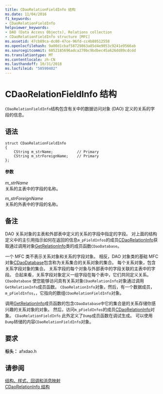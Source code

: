 ```yaml
---
title: CDaoRelationFieldInfo 结构
ms.date: 11/04/2016
f1_keywords:
- CDaoRelationFieldInfo
helpviewer_keywords:
- DAO (Data Access Objects), Relations collection
- CDaoRelationFieldInfo structure [MFC]
ms.assetid: 47cb89ca-dc80-47ce-96fd-cc4b88512558
ms.openlocfilehash: 9a00d1cbaf58729863a85d4e9053c9241e9566ab
ms.sourcegitcommit: 6052185696adca270bc9bdbec45a626dd89cdcdd
ms.translationtype: MT
ms.contentlocale: zh-CN
ms.lasthandoff: 10/31/2018
ms.locfileid: "50599402"
---
```

# <a name="cdaorelationfieldinfo-structure"></a>CDaoRelationFieldInfo 结构

`CDaoRelationFieldInfo`结构包含有关中的数据访问对象 (DAO) 定义的关系的字段的信息。

## <a name="syntax"></a>语法

```
struct CDaoRelationFieldInfo
{
    CString m_strName;           // Primary
    CString m_strForeignName;    // Primary
};
```

#### <a name="parameters"></a>参数

*m_strName*<br/>
关系的主表中的字段的名称。

*m_strForeignName*<br/>
关系的外表中的字段的名称。

## <a name="remarks"></a>备注

DAO 关系对象的主表和外部表中定义的关系的字段中指定的字段。 对上面的结构定义中的主引用指示如何在返回的信息`m_pFieldInfos`的成员[CDaoRelationInfo](../../mfc/reference/cdaorelationinfo-structure.md)获取通过调用对象[GetRelationInfo](../../mfc/reference/cdaodatabase-class.md#getrelationinfo)类的成员函数`CDaoDatabase`。

一个 MFC 类不表示关系对象和关系的字段对象。 相反，DAO 对象类的基础 MFC 对象[CDaoDatabase](../../mfc/reference/cdaodatabase-class.md)包含称为关系集合的关系对象的集合。 每个关系对象，包含关系字段对象的集合。 关系字段的每个对象与外部表中的字段关联的主表中的字段。 合起来看，关系字段对象定义一组字段在每个表中，它们共同定义关系。 `CDaoDatabase` 使您能够访问具有关系对象`CDaoRelationInfo`对象通过调用`GetRelationInfo`成员函数。 `CDaoRelationInfo`对象，然后，有一个数据成员， `m_pFieldInfos`，，它指向的数组`CDaoRelationFieldInfo`对象。

调用[GetRelationInfo](../../mfc/reference/cdaodatabase-class.md#getrelationinfo)成员函数的包含`CDaoDatabase`中它的集合是的关系存储你感兴趣的关系对象的对象。 然后，访问`m_pFieldInfos`的成员[CDaoRelationInfo](../../mfc/reference/cdaorelationinfo-structure.md)对象。 `CDaoRelationFieldInfo` 此外定义了`Dump`成员函数在调试生成。 可以使用`Dump`转储的内容`CDaoRelationFieldInfo`对象。

## <a name="requirements"></a>要求

**标头：** afxdao.h

## <a name="see-also"></a>请参阅

[结构、样式、回调和消息映射](../../mfc/reference/structures-styles-callbacks-and-message-maps.md)<br/>
[CDaoRelationInfo 结构](../../mfc/reference/cdaorelationinfo-structure.md)
